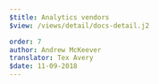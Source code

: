 ```yaml
---
$title: Analytics vendors
$view: /views/detail/docs-detail.j2

order: 7
author: Andrew McKeever
translator: Tex Avery
$date: 11-09-2018
---
```

